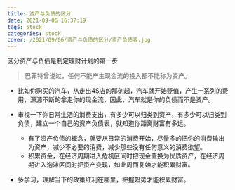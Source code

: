 ```yaml
---
title: 资产与负债的区分
date: 2021-09-06 16:37:19
tags: stock
categories: stock
cover: /2021/09/06/资产与负债的区分/资产负债表.jpg
---
```


区分资产与负债是制定理财计划的第一步

> 巴菲特曾说过，任何不能产生现金流的投入都不能称为资产。

* 比如你购买的汽车，从走出4S店的那刻起，汽车就开始贬值，产生一系列的费用，源源不断的拿走你的现金流，因此，汽车就是你的负债而不是资产。

* 审视一下你日常生活的消费支出，有多少可以归类到资产，有多少可以归类到负债，建立一个自己的资产负债表，就知道你距离财富有多远。
  * 有了资产负债的概念，就要从日常的消费开始，尽量多的把你的消费输出为资产，减少不必要的消费，减少那些没有任何意义的消费欲望。
  * 积累资金，在经济周期进入危机区间时把现金置换为优质资产，在经济周期进入泡沫区间时把资产变现，如此周而复始才能积累财富。

* 多学习，理解当下的政策红利在哪里，把握趋势才能积累财富。

